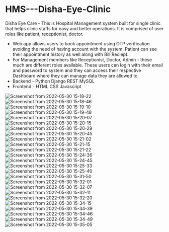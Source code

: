 # HMS---Disha-Eye-Clinic
Disha Eye Care - This is Hospital Management system built for single clinic that helps clinic staffs for easy and better operations. It is comprised of user roles like patient, receptionist, doctor.
* Web app allows users to book appointment using OTP verification avoiding the need of having account with the system. Patient can see their appointment history as well along with Bill Reciept.
* For Management members like Receptionist, Doctor, Admin - these much are different roles available. These users can login with their email and password to system and they can access their respective Dashboard where they can manage data they are allowed to.
* Backend - Python  Django REST  MySQL
* Frontend - HTML CSS Javascript

![Screenshot from 2022-05-30 15-18-22](https://user-images.githubusercontent.com/108868936/178294916-f994ab52-1fad-4e92-a011-fa86dddb93e3.png)
![Screenshot from 2022-05-30 15-18-46](https://user-images.githubusercontent.com/108868936/178294929-7844a110-cc3f-48fc-b68c-d77354c0a391.png)
![Screenshot from 2022-05-30 15-19-10](https://user-images.githubusercontent.com/108868936/178294931-5b8dc62f-c170-4de5-b23b-487edeb7f3a8.png)
![Screenshot from 2022-05-30 15-19-48](https://user-images.githubusercontent.com/108868936/178294936-91b93a31-7f21-4a56-8a72-85a7f078b0a7.png)
![Screenshot from 2022-05-30 15-20-07](https://user-images.githubusercontent.com/108868936/178294938-c86979c0-1553-4253-a6de-d33c254acf2f.png)
![Screenshot from 2022-05-30 15-20-15](https://user-images.githubusercontent.com/108868936/178294941-1e470780-654f-43f8-8d5d-75c5de9a4f22.png)
![Screenshot from 2022-05-30 15-20-29](https://user-images.githubusercontent.com/108868936/178294944-9eae6efe-58e9-4f6f-bff4-be1088b36199.png)
![Screenshot from 2022-05-30 15-20-45](https://user-images.githubusercontent.com/108868936/178294945-c8d53874-40b7-40ec-a1ac-cd6e5ce8665c.png)
![Screenshot from 2022-05-30 15-21-02](https://user-images.githubusercontent.com/108868936/178294950-32854689-cb53-4151-8bf4-dc1bcff01a47.png)
![Screenshot from 2022-05-30 15-21-15](https://user-images.githubusercontent.com/108868936/178294951-ebd7d860-9b19-46c2-9993-d8d3a85007c2.png)
![Screenshot from 2022-05-30 15-21-22](https://user-images.githubusercontent.com/108868936/178294956-a7219f68-c6ba-4e5b-a652-5b630fcc9113.png)
![Screenshot from 2022-05-30 15-24-36](https://user-images.githubusercontent.com/108868936/178294959-09ee1879-f3ef-4611-8f9e-a42ef52b752a.png)
![Screenshot from 2022-05-30 15-24-45](https://user-images.githubusercontent.com/108868936/178294962-c9aa5708-8bcd-43a1-a2fd-486dcd422dc1.png)
![Screenshot from 2022-05-30 15-25-33](https://user-images.githubusercontent.com/108868936/178294963-38c4508e-7a7f-4658-9639-743b648cbac3.png)
![Screenshot from 2022-05-30 15-25-40](https://user-images.githubusercontent.com/108868936/178294965-2080c16e-d13d-4649-83b7-253cc2deef22.png)
![Screenshot from 2022-05-30 15-31-50](https://user-images.githubusercontent.com/108868936/178294969-cca9618d-ee1f-447a-8c17-2dbf7beff92b.png)
![Screenshot from 2022-05-30 15-32-01](https://user-images.githubusercontent.com/108868936/178294973-dbbd7c2f-ab88-4e0a-827e-1bce2499b73b.png)
![Screenshot from 2022-05-30 15-32-07](https://user-images.githubusercontent.com/108868936/178294977-5d70c210-d4b1-4605-ae17-0f7843c12bb7.png)
![Screenshot from 2022-05-30 15-32-11](https://user-images.githubusercontent.com/108868936/178294979-ac18c6c8-a0f6-4c0f-9e65-b41ea41769ac.png)
![Screenshot from 2022-05-30 15-32-20](https://user-images.githubusercontent.com/108868936/178294984-8b6ed7c9-6447-42a5-b5bd-6242ebd4799c.png)
![Screenshot from 2022-05-30 15-34-15](https://user-images.githubusercontent.com/108868936/178294989-f8c9ef28-164b-4578-a8c3-629e8ff7e40e.png)
![Screenshot from 2022-05-30 15-34-39](https://user-images.githubusercontent.com/108868936/178294995-f9bc513b-05b1-4aa1-84cf-55a3dafb4d48.png)
![Screenshot from 2022-05-30 15-34-46](https://user-images.githubusercontent.com/108868936/178294999-8bf22d1c-f754-489e-beb0-61f62498f5c8.png)
![Screenshot from 2022-05-30 15-34-49](https://user-images.githubusercontent.com/108868936/178295003-88414d5a-f604-4938-9bfd-f8fdc7b18176.png)
![Screenshot from 2022-05-30 15-35-05](https://user-images.githubusercontent.com/108868936/178295007-25c1e00e-f5d7-43df-a99f-fabca940471d.png)
